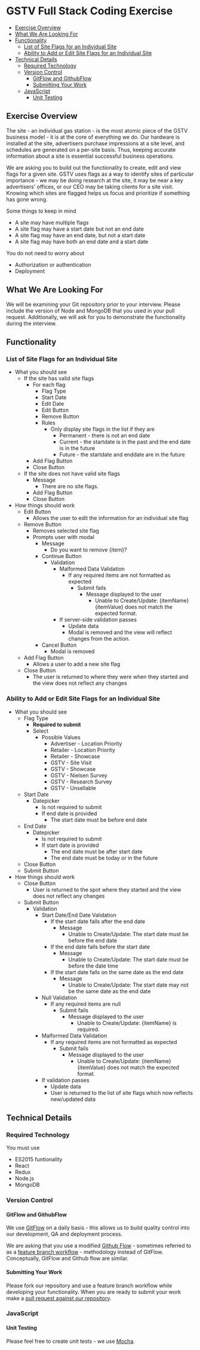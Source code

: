 # GSTV Full Stack Coding Exercise

<!-- TOC depthFrom:2 depthTo:6 withLinks:1 updateOnSave:1 orderedList:0 -->

- [Exercise Overview](#exercise-overview)
- [What We Are Looking For](#what-we-are-looking-for)
- [Functionality](#functionality)
	- [List of Site Flags for an Individual Site](#list-of-site-flags-for-an-individual-site)
	- [Ability to Add or Edit Site Flags for an Individual Site](#ability-to-add-or-edit-site-flags-for-an-individual-site)
- [Technical Details](#technical-details)
	- [Required Technology](#required-technology)
	- [Version Control](#version-control)
		- [GitFlow and GithubFlow](#gitflow-and-githubflow)
		- [Submitting Your Work](#submitting-your-work)
	- [JavaScript](#javascript)
		- [Unit Testing](#unit-testing)

<!-- /TOC -->

## Exercise Overview
The site - an individual gas station - is the most atomic piece of the GSTV business model - it is at the core of everything we do. Our hardware is installed at the site, advertisers purchase impressions at a site level, and schedules are generated on a per-site basis. Thus, keeping accurate information about a site is essential successful business operations.

We are asking you to build out the functionality to create, edit and view flags for a given site. GSTV uses flags as a way to identify sites of particular importance - we may be doing research at the site, it may be near a key advertisers' offices, or our CEO may be taking clients for a site visit. Knowing which sites are flagged helps us focus and prioritize if something has gone wrong.

Some things to keep in mind
* A site may have multiple flags
* A site flag may have a start date but not an end date
* A site flag may have an end date, but not a start date
* A site flag may have both an end date and a start date

You do not need to worry about
* Authorization or authentication
* Deployment

## What We Are Looking For
We will be examining your Git repository prior to your interview. Please include the version of Node and MongoDB that you used in your pull request. Additionally, we will ask for you to demonstrate the functionality during the interview.

## Functionality
### List of Site Flags for an Individual Site
* What you should see
    * If the site has valid site flags
        * For each flag
            * Flag Type
            * Start Date
            * Edit Date
            * Edit Button
            * Remove Button
            * Rules
                * Only display site flags in the list if they are
                    * Permanent - there is not an end date
                    * Current - the startdate is in the past and the end date is in the future
                    * Future - the startdate and enddate are in the future
        * Add Flag Button
        * Close Button
    * If the site does not have valid site flags
        * Message
            * There are no site flags.
        * Add Flag Button
        * Close Button
* How things should work
    * Edit Button
        * Allows the user to edit the information for an individual site flag
    * Remove Button
        * Removes selected site flag
        * Prompts user with modal
            * Message
                * Do you want to remove {item}?
            * Continue Button
                * Validation
                  - Malformed Data Validation
                    - If any required items are not formatted as expected
                      - Submit fails
                        - Message displayed to the user
                          - Unable to Create/Update: {itemName} {itemValue} does not match the expected format.
                  * If server-side validation passes
                    * Update data
                    * Modal is removed and the view will reflect changes from the action.
            * Cancel Button
                * Modal is removed
    * Add Flag Button
        * Allows a user to add a new site flag
    * Close Button
        * The user is returned to where they were when they started and the view does not reflect any changes

### Ability to Add or Edit Site Flags for an Individual Site
* What you should see
    * Flag Type
        * **Required to submit**
        * Select
            * Possible Values
                * Advertiser - Location Priority
                * Retailer - Location Priority
                * Retailer - Showcase
                * GSTV - Site Visit
                * GSTV - Showcase
                * GSTV - Nielsen Survey
                * GSTV - Research Survey
                * GSTV - Unsellable
    * Start Date
        * Datepicker
            * Is not required to submit
            * If end date is provided
                * The start date must be before end date
    * End Date
        * Datepicker
            * Is not required to submit
            * If start date is provided
                * The end date must be after start date
                * The end date must be today or in the future
    * Close Button
    * Submit Button
* How things should work
    * Close Button
        * User is returned to the spot where they started and the view does not reflect any changes
    * Submit Button
        * Validation
          - Start Date/End Date Validation
            - If the start date falls after the end date
              - Message
                - Unable to Create/Update: The start date must be before the end date
            - If the end date falls before the start date
              - Message
                - Unable to Create/Update: The start date must be before the date time
            - If the start date falls on the same date as the end date
              - Message
                - Unable to Create/Update: The start date may not be the same date as the end date
          - Null Validation
            - If any required items are null
              - Submit fails
                - Message displayed to the user
                  - Unable to Create/Update: {itemName} is required.
          - Malformed Data Validation
            - If any required items are not formatted as expected
              - Submit fails
                - Message displayed to the user
                  - Unable to Create/Update: {itemName} {itemValue} does not match the expected format.
          * If validation passes
            * Update data
            * User is returned to the list of site flags which now reflects new/updated data

## Technical Details

### Required Technology
You must use
* ES2015 funtionality
* React
* Redux
* Node.js
* MongoDB

### Version Control
#### GitFlow and GithubFlow
We use [GitFlow](https://www.atlassian.com/git/tutorials/comparing-workflows/gitflow-workflow/) on a daily basis - this allows us to build quality control into our development, QA and deployment process.

We are asking that you use a modified [Github Flow](https://guides.github.com/introduction/flow/) - sometimes referred to as a [feature branch workflow](https://www.atlassian.com/git/tutorials/comparing-workflows/feature-branch-workflow) - methodology instead of GitFlow. Conceptually, GitFlow and Github flow are similar.

#### Submitting Your Work
Please fork our repository and use a feature branch workflow while developing your functionality. When you are ready to submit your work make a [pull request against our repository](https://help.github.com/articles/using-pull-requests/).

### JavaScript
#### Unit Testing
Please feel free to create unit tests - we use [Mocha](https://github.com/mochajs/mocha).
